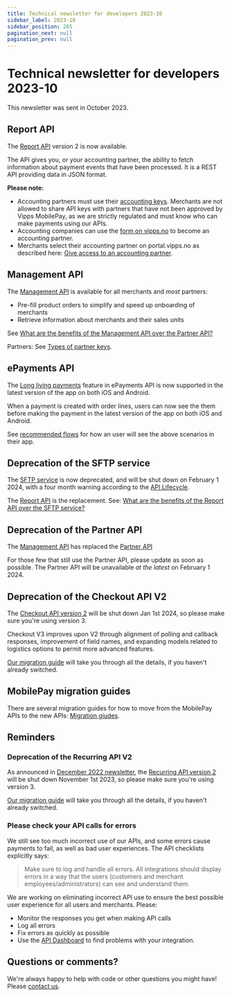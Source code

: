 ```yaml
---
title: Technical newsletter for developers 2023-10
sidebar_label: 2023-10
sidebar_position: 265
pagination_next: null
pagination_prev: null
---
```


# Technical newsletter for developers 2023-10

This newsletter was sent in October 2023.

## Report API

The [Report API](https://developer.vippsmobilepay.com/docs/APIs/report-api)
version 2 is now available.

The API gives you, or your accounting partner, the ability to
fetch information about payment events that have been processed.
It is a REST API providing data in JSON format.

**Please note:**
* Accounting partners must use their
  [accounting keys](https://developer.vippsmobilepay.com/docs/partner/partner-keys/#types-of-partner-keys).
  Merchants are not allowed to share API keys with partners that have not been approved by
  Vipps MobilePay, as we are strictly regulated and must know who can make payments using our APIs.
* Accounting companies can use the
  [form on vipps.no](https://www.vipps.no/developer/become-a-partner/)
  to become an accounting partner.
* Merchants select their accounting partner on portal.vipps.no as described here:
  [Give access to an accounting partner](https://developer.vippsmobilepay.com/docs/APIs/report-api/api-guide/overview/#give-access-to-an-accounting-partner).

## Management API

The
[Management API](https://developer.vippsmobilepay.com/docs/APIs/management-api/)
is available for all merchants and _most_ partners:
* Pre-fill product orders to simplify and speed up onboarding of merchants
* Retrieve information about merchants and their sales units

See
[What are the benefits of the Management API over the Partner API?](https://developer.vippsmobilepay.com/docs/APIs/management-api/management-api-faq/#what-are-the-benefits-of-the-management-api-over-the-partner-api)

Partners: See
[Types of partner keys](https://developer.vippsmobilepay.com/docs/partner/partner-keys/#types-of-partner-keys).

## ePayments API

The [Long living payments](https://developer.vippsmobilepay.com/docs/APIs/epayment-api/features/long-living-payments/) feature in ePayments API is now supported in the latest version of the app on both iOS and Android.

When a payment is created with order lines, users can now see the them before making the payment in the latest version of the app on both iOS and Android.

See [recommended flows](https://developer.vippsmobilepay.com/docs/solutions/invoice-through-epayments/) for how an user will see the above scenarios in their app. 

## Deprecation of the SFTP service

The
[SFTP service](https://developer.vippsmobilepay.com/docs/settlements/sftp-report-service/)
is now deprecated, and will be shut down on February 1 2024,
with a four month warning according to the
[API Lifecycle](https://developer.vippsmobilepay.com/docs/common-topics/api-lifecycle/).

The
[Report API](https://developer.vippsmobilepay.com/docs/APIs/report-api/)
is the replacement. See:
[What are the benefits of the Report API over the SFTP service?](https://developer.vippsmobilepay.com/docs/APIs/report-api/vipps-report-api-faq/#what-are-the-benefits-of-the-report-api-over-the-sftp-service)

## Deprecation of the Partner API

The
[Management API](https://developer.vippsmobilepay.com/docs/APIs/management-api/)
has replaced the
[Partner API](https://developer.vippsmobilepay.com/docs/APIs/partner-api/.)

For those few that still use the Partner API, please update as soon as possible.
The Partner API will be unavailable _at the latest_ on February 1 2024.

## Deprecation of the Checkout API V2

The
[Checkout API version 2](https://developer.vippsmobilepay.com/docs/APIs/checkout-api/)
will be shut down Jan 1st 2024, so please make sure you're using version 3.

Checkout V3 improves upon V2 through alignment of polling and callback responses, improvement of field names, and expanding models related to logistics options to permit more advanced features. 

[Our migration guide](https://developer.vippsmobilepay.com/docs/APIs/checkout-api/vipps-checkout-api-migration-v3/) will take you through all the details, if you haven't already switched.

## MobilePay migration guides

There are several migration guides for how to move from the
MobilePay APIs to the new APIs:
[Migration giudes](https://developer.vippsmobilepay.com/docs/mp-migration-guide).

## Reminders

### Deprecation of the Recurring API V2
As announced in [December 2022 newsletter](https://developer.vippsmobilepay.com/docs/newsletters/2022-12-newsletter/#recurring-api-v3),
the [Recurring API version 2](https://developer.vippsmobilepay.com/docs/APIs/recurring-api/) will be shut down November 1st 2023, so please make sure you're using version 3.

[Our migration guide](https://developer.vippsmobilepay.com/docs/APIs/recurring-api/v2-to-v3-migration-guide/) will take you through all the details, if you haven't already switched.

### Please check your API calls for errors

We still see too much incorrect use of our APIs, and some errors cause payments to
fail, as well as bad user experiences. The API checklists explicitly says:

>Make sure to log and handle all errors. All integrations should display errors in a way that the users (customers and merchant employees/administrators) can see and understand them.

We are working on eliminating incorrect API use to ensure the best possible user
experience for all users and merchants. Please:

* Monitor the responses you get when making API calls
* Log all errors
* Fix errors as quickly as possible
* Use the
  [API Dashboard](https://developer.vippsmobilepay.com/docs/developer-resources/api-dashboard/)
  to find problems with your integration.

## Questions or comments?

We're always happy to help with code or other questions you might have!
Please
[contact us](https://developer.vippsmobilepay.com/docs/contact).
